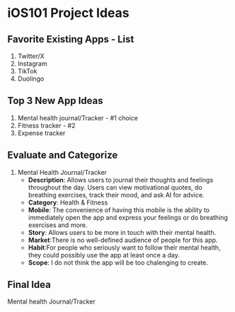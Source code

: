 iOS101 Project Ideas
===
## Favorite Existing Apps - List
1. Twitter/X
2. Instagram
3. TikTok
4. Duolingo

## Top 3 New App Ideas
1. Mental health journal/Tracker - #1 choice
2. Fitness tracker - #2
3. Expense tracker

## Evaluate and Categorize
1. Mental Health Journal/Tracker
    - **Description**: Allows users to journal their thoughts and feelings throughout the day. Users can view motivational quotes, do breathing exercises, track their mood, and ask AI for advice.
    - **Category**: Health & Fitness
    - **Mobile**: The convenience of having this mobile is the ability to immediately open the app and express your feelings or do breathing exercises and more.
    - **Story**: Allows users to be more in touch with their mental health.
    - **Market**:There is no well-defined audience of people for this app.
    - **Habit**:For people who seriously want to follow their mental health, they could possibly use the app at least once a day.
    - **Scope**: I do not think the app will be too chalenging to create. 


## Final Idea
Mental health Journal/Tracker